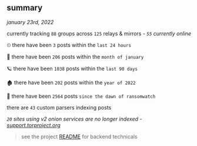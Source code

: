 
## summary
_january 23rd, 2022_

currently tracking `88` groups across `125` relays & mirrors - _`55` currently online_

⏲ there have been `3` posts within the `last 24 hours`

🦈 there have been `206` posts within the `month of january`

🪐 there have been `1038` posts within the `last 90 days`

🏚 there have been `202` posts within the `year of 2022`

🦕 there have been `2564` posts `since the dawn of ransomwatch`

there are `43` custom parsers indexing posts

_`20` sites using v2 onion services are no longer indexed - [support.torproject.org](https://support.torproject.org/onionservices/v2-deprecation/)_

> see the project [README](https://github.com/thetanz/ransomwatch#ransomwatch--) for backend technicals

